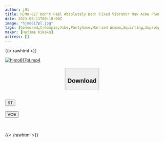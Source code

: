 ```yaml
---
author: j91
title: HJMO-617 Don't Feel Absolutely Bad! Fixed Vibrator Raw Acme Phone Challenge I'll Hold On So That My Husband Can't Find Out! 1 Million Yen If You Endure The Mischievous Feeling Check! Immediate Punishment Game For A Married Woman In Crab Crotch Black Pantyhose If You Fail
date: 2023-08-11T00:10:00Z
image: "hjmo617pl.jpg"
tags: [Censored,Creampie,Vibe,Pantyhose,Married Woman,Squirting,Impromptu Sex	 ]
maker: [Hajime Kikaku]
actress: []
---
```



{{< rawhtml >}}

<div class="video" data-videoid="xvGwlLLj8gTk3Qr">
    <a href="javascript:;">
        <img src="https://my.j91.asia/posts/hjmo617pl/hjmo617pl.jpg" width="WIDTH" height="HEIGHT" alt="hjmo617pl.mp4" loading="lazy">
    </a>
</div>

<script type="text/javascript" src="https://j91.asia/asset/on-demand-st.js"></script>

<br>
  <link rel="stylesheet" href="https://j91.asia/asset/bs5.css">
  
  <center>
  <button class="btn btn-primary" type="button" data-bs-toggle="collapse" data-bs-target=".multi-collapse" aria-expanded="false" aria-controls="multiCollapseExample1 multiCollapseExample2"><h2>Download</h2></button></center>
</p>
<div class="row">
  <div class="col">
    <div class="collapse multi-collapse" id="multiCollapseExample1">
      <div class="card card-body">
	      	      <br>
<div class="buttons">  
<a href="https://streamtape.to/v/xvGwlLLj8gTk3Qr"><button class="btn-hover color-3"><i class="fa fa-download"></i> ST</button></a></div>
    </div>
  </div>
</div>
  <div class="col">
    <div class="collapse multi-collapse" id="multiCollapseExample2">
      <div class="card card-body">
	      <br>
<div class="buttons">
    <a href="https://voe.sx/gdvknousmygk"><button class="btn-hover color-9"><i class="fa fa-download"></i> VOE</button></a></div>
<br><br>
      </div>
    </div>
  </div>
</div>

{{< /rawhtml >}}
